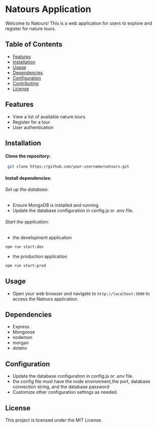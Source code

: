 # Natours Application

Welcome to Natours! This is a web application for users to explore and register for nature tours.

## Table of Contents
- [Features](#features)
- [Installation](#installation)
- [Usage](#usage)
- [Dependencies](#dependencies)
- [Configuration](#configuration)
- [Contributing](#contributing)
- [License](#license)

## Features

- View a list of available nature tours
- Register for a tour
- User authentication

## Installation

#### Clone the repository:
```bash
 git clone https://github.com/your-username/natours.git
```
#### Install dependencies:

###### Set up the database:
* Ensure MongoDB is installed and running.
* Update the database configuration in config.js or .env file.

###### Start the application: 
* the development application 
```bash 
npm run start:dev    
```
* the production application
```bash 
npm run start:prod    
```

## Usage
* Open your web browser and navigate to `http://localhost:3000` to access the Natours application.

## Dependencies
* Express
* Mongoose
* nodemon
* morgan
* dotenv


## Configuration
* Update the database configuration in config.js or .env file.
* the config file must have the node environment,the port, database connection string, and the database password 
* Customize other configuration settings as needed.

## License
This project is licensed under the MIT License.

